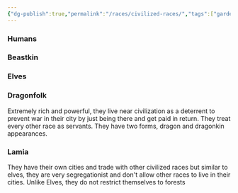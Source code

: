 ```yaml
---
{"dg-publish":true,"permalink":"/races/civilized-races/","tags":["gardenEntry"]}
---
```


### Humans

### Beastkin

### Elves

### Dragonfolk

Extremely rich and powerful, they live near civilization as a deterrent to prevent war in their city by just being there and get paid in return. They treat every other race as servants. They have two forms, dragon and dragonkin appearances.

### Lamia

They have their own cities and trade with other civilized races but similar to elves, they are very segregationist and don't allow other races to live in their cities. Unlike Elves, they do not restrict themselves to forests
